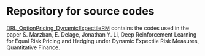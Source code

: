 # Repository for source codes


 [DRL_OptionPricing_DynamicExpectileRM](./DRL_OptionPricing_DynamicExpectileRM) contains the codes used in the paper 
 S. Marzban, E. Delage, Jonathan Y. Li, Deep Reinforcement Learning for Equal Risk Pricing and Hedging under Dynamic Expectile Risk Measures, Quantitative Finance.

